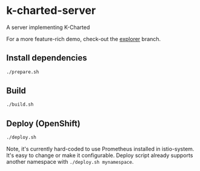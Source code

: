 # k-charted-server
A server implementing K-Charted

For a more feature-rich demo, check-out the [explorer](https://github.com/jotak/k-charted-server/tree/explorer) branch.

## Install dependencies

```bash
./prepare.sh
```

## Build

```bash
./build.sh
```

## Deploy (OpenShift)

```bash
./deploy.sh
```

Note, it's currently hard-coded to use Prometheus installed in istio-system.
It's easy to change or make it configurable. Deploy script already supports another namespace with `./deploy.sh mynamespace`.
